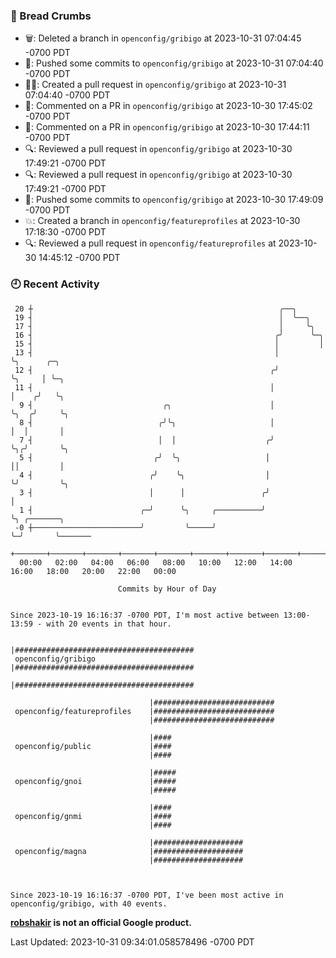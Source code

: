 ### 🍞 Bread Crumbs

 * 🗑: Deleted a branch in `openconfig/gribigo` at 2023-10-31 07:04:45 -0700 PDT
 * 🚢: Pushed some commits to `openconfig/gribigo` at 2023-10-31 07:04:40 -0700 PDT
 * ✍🏼: Created a pull request in `openconfig/gribigo` at 2023-10-31 07:04:40 -0700 PDT
 * 💬: Commented on a PR in  `openconfig/gribigo` at 2023-10-30 17:45:02 -0700 PDT
 * 💬: Commented on a PR in  `openconfig/gribigo` at 2023-10-30 17:44:11 -0700 PDT
 * 🔍: Reviewed a pull request in  `openconfig/gribigo` at 2023-10-30 17:49:21 -0700 PDT
 * 🔍: Reviewed a pull request in  `openconfig/gribigo` at 2023-10-30 17:49:21 -0700 PDT
 * 🚢: Pushed some commits to `openconfig/gribigo` at 2023-10-30 17:49:09 -0700 PDT
 * 💥: Created a branch in `openconfig/featureprofiles` at 2023-10-30 17:18:30 -0700 PDT
 * 🔍: Reviewed a pull request in  `openconfig/featureprofiles` at 2023-10-30 14:45:12 -0700 PDT

### 🕘 Recent Activity
```
 20 ┼                                                       ╭──╮
 19 ┤                                                       │  ╰──╮
 17 ┤                                                       │     ╰╮
 16 ┤                                                      ╭╯      ╰─╮
 15 ┤                                                      │         │
 13 ┤                                                      │         ╰╮      ╭─╮
 12 ┤                                                     ╭╯          ╰╮     │ ╰─╮
 11 ┤                                                     │            │    ╭╯   ╰╮
  9 ┤                             ╭╮                      │            ╰╮  ╭╯     ╰╮
  8 ┤                            ╭╯╰╮                     │             │  │       │
  7 ┤                            │  │                    ╭╯             ╰╮╭╯       ╰╮
  5 ┤                           ╭╯  ╰╮                   │               ││         │
  4 ┤                          ╭╯    ╰╮                  │               ╰╯         ╰╮
  3 ┤                          │      │                 ╭╯                           │
  1 ┤                        ╭─╯      ╰╮     ╭──────────╯                            ╰╮ ╭───────╮
 -0 ┼────────────────────────╯         ╰─────╯                                        ╰─╯       ╰───────
    +───────+───────+───────+───────+───────+───────+───────+───────+───────+───────+───────+───────+────
  00:00   02:00   04:00   06:00   08:00   10:00   12:00   14:00   16:00   18:00   20:00   22:00   00:00   

						Commits by Hour of Day


Since 2023-10-19 16:16:37 -0700 PDT, I'm most active between 13:00-13:59 - with 20 events in that hour.

```



```
                               |########################################
 openconfig/gribigo            |########################################
                               |########################################

                               |###########################
 openconfig/featureprofiles    |###########################
                               |###########################

                               |####
 openconfig/public             |####
                               |####

                               |#####
 openconfig/gnoi               |#####
                               |#####

                               |####
 openconfig/gnmi               |####
                               |####

                               |####################
 openconfig/magna              |####################
                               |####################



Since 2023-10-19 16:16:37 -0700 PDT, I've been most active in openconfig/gribigo, with 40 events.

```
**[robshakir](mailto:robjs@google.com) is not an official Google product.**  


Last Updated: 2023-10-31 09:34:01.058578496 -0700 PDT
